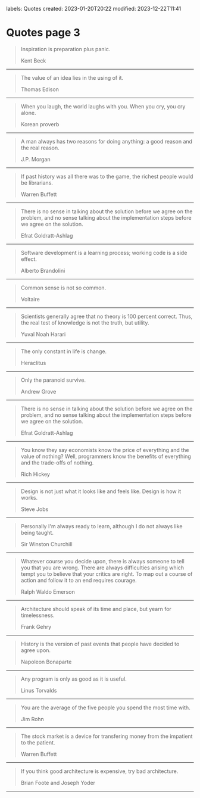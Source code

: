 labels: Quotes
created: 2023-01-20T20:22
modified: 2023-12-22T11:41

# Quotes page 3

> Inspiration is preparation plus panic.
>
> Kent Beck
---
> The value of an idea lies in the using of it.
>
> Thomas Edison
---
> When you laugh, the world laughs with you. When you cry, you cry alone.
>
> Korean proverb
---
> A man always has two reasons for doing anything: a good reason and the real reason.
>
> J.P. Morgan
---
> If past history was all there was to the game, the richest people would be librarians.
>
> Warren Buffett
---
> There is no sense in talking about the solution before we agree on the problem, and no sense talking about the implementation steps before we agree on the solution.
>
> Efrat Goldratt-Ashlag
---
> Software development is a learning process; working code is a side effect.
>
> Alberto Brandolini
---
> Common sense is not so common.
>
> Voltaire
---
> Scientists generally agree that no theory is 100 percent correct. Thus, the real test of knowledge is not the truth, but utility.
>
> Yuval Noah Harari
---
> The only constant in life is change.
>
> Heraclitus
---
> Only the paranoid survive.
>
> Andrew Grove
---
> There is no sense in talking about the solution before we agree on the problem, and no sense talking about the implementation steps before we agree on the solution.
>
> Efrat Goldratt-Ashlag
---
> You know they say economists know the price of everything and the value of nothing? Well, programmers know the benefits of everything and the trade-offs of nothing.
>
> Rich Hickey
---
> Design is not just what it looks like and feels like. Design is how it works.
>
> Steve Jobs
---
> Personally I'm always ready to learn, although I do not always like being taught.
>
> Sir Winston Churchill
---
> Whatever course you decide upon, there is always someone to tell you that you are wrong. There are always difficulties arising which tempt you to believe that your critics are right. To map out a course of action and follow it to an end requires courage.
>
> Ralph Waldo Emerson
---
> Architecture should speak of its time and place, but yearn for timelessness.
>
> Frank Gehry
---
> History is the version of past events that people have decided to agree upon.
>
> Napoleon Bonaparte
---
> Any program is only as good as it is useful.
>
> Linus Torvalds
---
> You are the average of the five people you spend the most time with.
>
> Jim Rohn
---
> The stock market is a device for transfering money from the impatient to the patient.
>
> Warren Buffett
---
> If you think good architecture is expensive, try bad architecture.
>
> Brian Foote and Joseph Yoder
---

